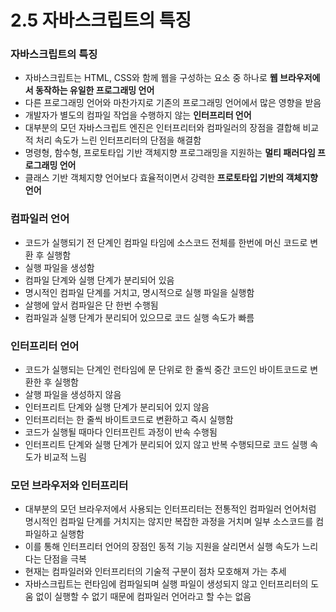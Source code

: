 # 2.5 자바스크립트의 특징
### 자바스크립트의 특징
- 자바스크립트는 HTML, CSS와 함께 웹을 구성하는 요소 중 하나로 **웹 브라우저에서 동작하는 유일한 프로그래밍 언어**
- 다른 프로그래밍 언어와 마찬가지로 기존의 프로그래밍 언어에서 많은 영향을 받음
- 개발자가 별도의 컴파일 작업을 수행하지 않는 **인터프리터 언어**
- 대부분의 모던 자바스크립트 엔진은 인터프리터와 컴파일러의 장점을 결합해 비교적 처리 속도가 느린 인터프리터의 단점을 해결함
- 명령형, 함수형, 프로토타입 기반 객체지향 프로그래밍을 지원하는 **멀티 패러다임 프로그래밍 언어**
- 클래스 기반 객체지향 언어보다 효율적이면서 강력한 **프로토타입 기반의 객체지향 언어**
### 컴파일러 언어
- 코드가 실행되기 전 단계인 컴파일 타임에 소스코드 전체를 한번에 머신 코드로 변환 후 실행함
- 실행 파일을 생성함
- 컴파일 단계와 실행 단계가 분리되어 있음 
- 명시적인 컴파일 단계를 거치고, 명시적으로 실행 파일을 실행함
- 살행에 앞서 컴파일은 단 한번 수행됨
- 컴파일과 실행 단계가 분리되어 있으므로 코드 실행 속도가 빠름
### 인터프리터 언어
- 코드가 실행되는 단계인 런타임에 문 단위로 한 줄씩 중간 코드인 바이트코드로 변환한 후 실행함
- 살행 파일을 생성하지 않음
- 인터프리트 단계와 실행 단계가 분리되어 있지 않음
- 인터프리터는 한 줄씩 바이트코드로 변환하고 즉시 실행함
- 코드가 실행될 때마다 인터프린트 과정이 반속 수행됨
- 인터프리트 단계와 실행 단계가 분리되어 있지 않고 반복 수행되므로 코드 실행 속도가 비교적 느림
### 모던 브라우저와 인터프리터
- 대부분의 모던 브라우저에서 사용되는 인터프리터는 전통적인 컴파일러 언어처럼 명시적인 컴파일 단계를 거치지는 않지만 복잡한 과정을 거치며 일부 소스코드를 컴파일하고 실행함
- 이를 통해 인터프리터 언어의 장점인 동적 기능 지원을 살리면서 실행 속도가 느리다는 단점을 극복
- 현재는 컴파일러와 인터프리터의 기술적 구분이 점차 모호해져 가는 추세
- 자바스크립트는 런타임에 컴파일되며 실행 파일이 생성되지 않고 인터프리터의 도움 없이 실행할 수 없기 때문에 컴파일러 언어라고 할 수는 없음
